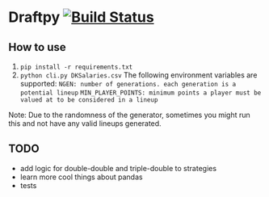 Draftpy  [![Build Status](https://travis-ci.org/spudfkc/draftpy.svg?branch=master)](https://travis-ci.org/spudfkc/draftpy)
=======

How to use
----------
  1. `pip install -r requirements.txt`
  2. `python cli.py DKSalaries.csv`
  The following environment variables are supported:
    `NGEN: number of generations. each generation is a potential lineup`
    `MIN_PLAYER_POINTS: minimum points a player must be valued at to be considered in a lineup`

Note:
Due to the randomness of the generator, sometimes you might run this and not have any valid lineups generated.



TODO
--------
  - add logic for double-double and triple-double to strategies
  - learn more cool things about pandas
  - tests
